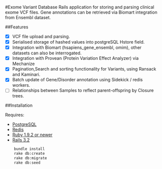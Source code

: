 #Exome Variant Database
Rails application for storing and parsing clinical exome VCF files.
Gene annotations can be retrieved via Biomart integration from Ensembl dataset.

##Features

- [x] VCF file upload and parsing.
- [x] Serialised storage of hashed values into postgreSQL Hstore field.
- [x] Integration with Biomart (hsapiens_gene_ensembl, omim), other datasets can also be interrogated.
- [x] Integration with Provean (Protein Variation Effect Analyzer) via Mechanize
- [x] Pagination,Search and sorting functionality for Variants, using Ransack and Kaminari.
- [x] Batch update of Gene/Disorder annotation using Sidekick / redis workers.
- [ ] Relationships between Samples to reflect parent-offspring by Closure trees.

##Installation

Requires: 
 * [PostgreSQL](http://http://www.postgresql.org/)
 * [Redis](http://redis.io)
 * [Ruby 1.9.2 or newer](http://www.ruby-lang.org/en/)
 * [Rails 3.2](http://rubyonrails.org/)

```bash
	bundle install
	rake db:create
	rake db:migrate
	rake db:seed
```
